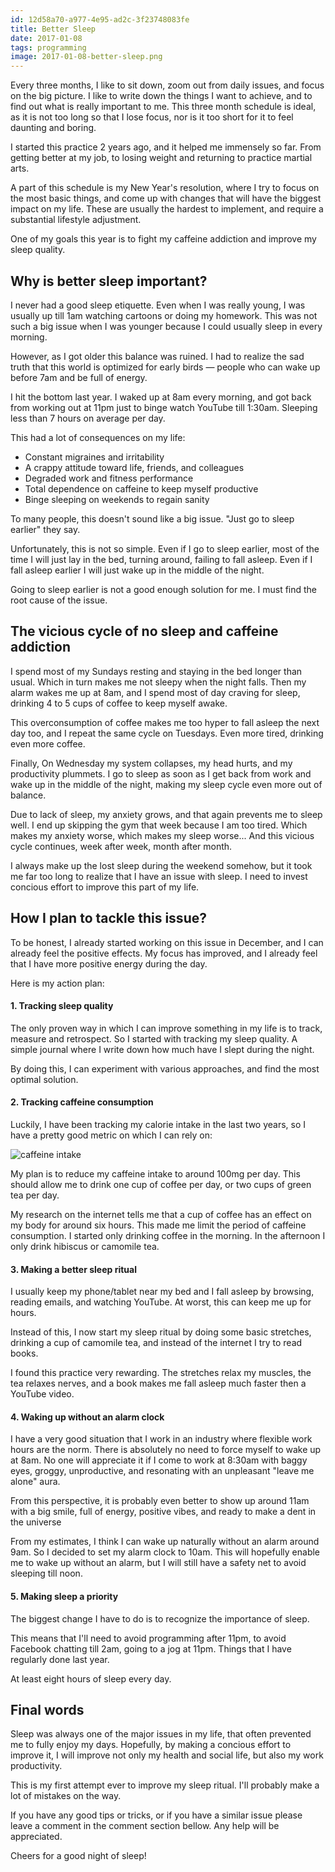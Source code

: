 ```yaml
---
id: 12d58a70-a977-4e95-ad2c-3f23748083fe
title: Better Sleep
date: 2017-01-08
tags: programming
image: 2017-01-08-better-sleep.png
---
```


Every three months, I like to sit down, zoom out from daily issues, and
focus on the big picture. I like to write down the things I want to
achieve, and to find out what is really important to me. This three month
schedule is ideal, as it is not too long so that I lose focus, nor is it too
short for it to feel daunting and boring.

I started this practice 2 years ago, and it helped me immensely so far. From
getting better at my job, to losing weight and returning to practice martial
arts.

A part of this schedule is my New Year's resolution, where I try to focus on the
most basic things, and come up with changes that will have the biggest impact
on my life. These are usually the hardest to implement, and require a
substantial lifestyle adjustment.

One of my goals this year is to fight my caffeine addiction and improve my sleep
quality.

## Why is better sleep important?

I never had a good sleep etiquette. Even when I was really young, I was usually
up till 1am watching cartoons or doing my homework. This was not such a big issue
when I was younger because I could usually sleep in every morning.

However, as I got older this balance was ruined. I had to realize the sad truth
that this world is optimized for early birds &mdash; people who can wake up
before 7am and be full of energy.

I hit the bottom last year. I waked up at 8am every morning, and got back from
working out at 11pm just to binge watch YouTube till 1:30am. Sleeping less than
7 hours on average per day.

This had a lot of consequences on my life:

- Constant migraines and irritability
- A crappy attitude toward life, friends, and colleagues
- Degraded work and fitness performance
- Total dependence on caffeine to keep myself productive
- Binge sleeping on weekends to regain sanity

To many people, this doesn't sound like a big issue. "Just go to sleep earlier"
they say.

Unfortunately, this is not so simple. Even if I go to sleep earlier,
most of the time I will just lay in the bed, turning around, failing to fall
asleep. Even if I fall asleep earlier I will just wake up in the middle of
the night.

Going to sleep earlier is not a good enough solution for me. I must find the
root cause of the issue.

## The vicious cycle of no sleep and caffeine addiction

I spend most of my Sundays resting and staying in the bed longer than usual.
Which in turn makes me not sleepy when the night falls. Then my alarm wakes
me up at 8am, and I spend most of day craving for sleep, drinking 4 to 5 cups of
coffee to keep myself awake.

This overconsumption of coffee makes me too hyper to fall asleep the next day
too, and I repeat the same cycle on Tuesdays. Even more tired, drinking even
more coffee.

Finally, On Wednesday my system collapses, my head hurts, and my productivity
plummets. I go to sleep as soon as I get back from work and wake up in the
middle of the night, making my sleep cycle even more out of balance.

Due to lack of sleep, my anxiety grows, and that again prevents me to sleep
well. I end up skipping the gym that week because I am too tired. Which makes
my anxiety worse, which makes my sleep worse... And this vicious cycle
continues, week after week, month after month.

I always make up the lost sleep during the weekend somehow, but it
took me far too long to realize that I have an issue with sleep. I need to
invest concious effort to improve this part of my life.

## How I plan to tackle this issue?

To be honest, I already started working on this issue in December, and I can
already feel the positive effects. My focus has improved, and I already feel
that I have more positive energy during the day.

Here is my action plan:

#### 1. Tracking sleep quality

The only proven way in which I can improve something in my life is to track,
measure and retrospect. So I started with tracking my sleep quality. A simple
journal where I write down how much have I slept during the night.

By doing this, I can experiment with various approaches, and find the most
optimal solution.

#### 2. Tracking caffeine consumption

Luckily, I have been tracking my calorie intake in the last two years, so I
have a pretty good metric on which I can rely on:

![caffeine intake](images/better-sleep/caffeine.png)

My plan is to reduce my caffeine intake to around 100mg per day. This should
allow me to drink one cup of coffee per day, or two cups of green tea per day.

My research on the internet tells me that a cup of coffee has an effect on my
body for around six hours. This made me limit the period of caffeine
consumption. I started only drinking coffee in the morning. In the afternoon I
only drink hibiscus or camomile tea.

#### 3. Making a better sleep ritual

I usually keep my phone/tablet near my bed and I fall asleep by browsing,
reading emails, and watching YouTube. At worst, this can keep me up for hours.

Instead of this, I now start my sleep ritual by doing some basic stretches,
drinking a cup of camomile tea, and instead of the internet I try to read books.

I found this practice very rewarding. The stretches relax my muscles, the tea
relaxes nerves, and a book makes me fall asleep much faster then a YouTube
video.

#### 4. Waking up without an alarm clock

I have a very good situation that I work in an industry where flexible work
hours are the norm. There is absolutely no need to force myself to wake up at
8am. No one will appreciate it if I come to work at 8:30am with baggy eyes,
groggy, unproductive, and resonating with an unpleasant "leave me alone" aura.

From this perspective, it is probably even better to show up around 11am
with a big smile, full of energy, positive vibes, and ready to make a dent in
the universe

From my estimates, I think I can wake up naturally without an alarm around
9am. So I decided to set my alarm clock to 10am. This will hopefully enable me
to wake up without an alarm, but I will still have a safety net to avoid
sleeping till noon.

#### 5. Making sleep a priority

The biggest change I have to do is to recognize the importance of sleep.

This means that I'll need to avoid programming after 11pm, to avoid Facebook
chatting till 2am, going to a jog at 11pm. Things that I have regularly done
last year.

At least eight hours of sleep every day.

## Final words

Sleep was always one of the major issues in my life, that often prevented me to
fully enjoy my days. Hopefully, by making a concious effort to improve it, I
will improve not only my health and social life, but also my work productivity.

This is my first attempt ever to improve my sleep ritual. I'll probably make a
lot of mistakes on the way.

If you have any good tips or tricks, or if you have a similar issue please
leave a comment in the comment section bellow. Any help will be appreciated.

Cheers for a good night of sleep!
